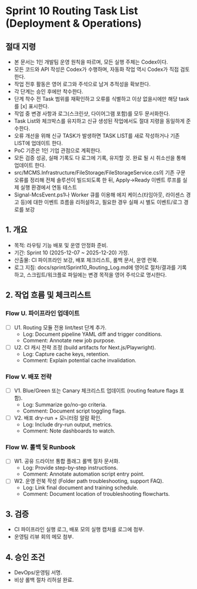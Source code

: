 # Sprint 10 Routing Task List (Deployment & Operations)

## 절대 지령
- 본 문서는 1인 개발팀 운영 원칙을 따르며, 모든 실행 주체는 Codex이다.
- 모든 코드와 API 작성은 Codex가 수행하며, 자동화 작업 역시 Codex가 직접 검토한다.
- 작업 전후 활동은 영어 로그와 주석으로 남겨 추적성을 확보한다.
- 각 단계는 승인 후에만 착수한다.
- 단계 착수 전 Task 범위를 재확인하고 오류를 식별하고 이상 없을시에만 해당 task를 [x] 표시한다.
- 작업 중 변경 사항과 로그(스크린샷, 다이어그램 포함)를 모두 문서화한다.
- Task List와 체크박스를 유지하고 신규 생성된 작업에서도 절대 지령을 동일하게 준수한다.
- 오류 개선을 위해 신규 TASK가 발생하면 TASK LIST를 새로 작성하거나 기존 LIST에 업데이트 한다.
- PoC 기준은 1인 기업 관점으로 계획한다.
- 모든 검증 성공, 실패 기록도 다 로그에 기록, 유지할 것. 완료 될 시 취소선을 통해 업데이트 한다.
- src/MCMS.Infrastructure/FileStorage/FileStorageService.cs의 기존 구문 오류를 정리해 전체 솔루션이 빌드되도록 한 뒤, Apply→Ready 이벤트 루프를 실제 실행 환경에서 연동 테스트
- Signal-McsEvent.ps1나 Worker 큐를 이용해 에지 케이스(타임아웃, 라이센스 경고 등)에 대한 이벤트 흐름을 리허설하고, 필요한 경우 실패 시 별도 이벤트/로그 경로를 보강

## 1. 개요
- 목적: 라우팅 기능 배포 및 운영 안정화 준비.
- 기간: Sprint 10 (2025-12-07 ~ 2025-12-20) 가정.
- 산출물: CI 파이프라인 보강, 배포 체크리스트, 롤백 문서, 운영 런북.
- 로그 지침: docs/sprint/Sprint10_Routing_Log.md에 영어로 절차/결과를 기록하고, 스크립트/워크플로 파일에는 변경 목적을 영어 주석으로 명시한다.

## 2. 작업 흐름 및 체크리스트
### Flow U. 파이프라인 업데이트
- [ ] U1. Routing 모듈 전용 lint/test 단계 추가.
  - Log: Document pipeline YAML diff and trigger conditions.
  - Comment: Annotate new job purpose.
- [ ] U2. CI 캐시 전략 조정 (build artifacts for Next.js/Playwright).
  - Log: Capture cache keys, retention.
  - Comment: Explain potential cache invalidation.

### Flow V. 배포 전략
- [ ] V1. Blue/Green 또는 Canary 체크리스트 업데이트 (routing feature flags 포함).
  - Log: Summarize go/no-go criteria.
  - Comment: Document script toggling flags.
- [ ] V2. 배포 dry-run + 모니터링 알람 확인.
  - Log: Include dry-run output, metrics.
  - Comment: Note dashboards to watch.

### Flow W. 롤백 및 Runbook
- [ ] W1. 공유 드라이브 통합 플래그 롤백 절차 문서화.
  - Log: Provide step-by-step instructions.
  - Comment: Annotate automation script entry point.
- [ ] W2. 운영 런북 작성 (Folder path troubleshooting, support FAQ).
  - Log: Link final document and training schedule.
  - Comment: Document location of troubleshooting flowcharts.

## 3. 검증
- CI 파이프라인 실행 로그, 배포 모의 실행 캡처를 로그에 첨부.
- 운영팀 리뷰 회의 메모 첨부.

## 4. 승인 조건
- DevOps/운영팀 서명.
- 비상 롤백 절차 리허설 완료.




